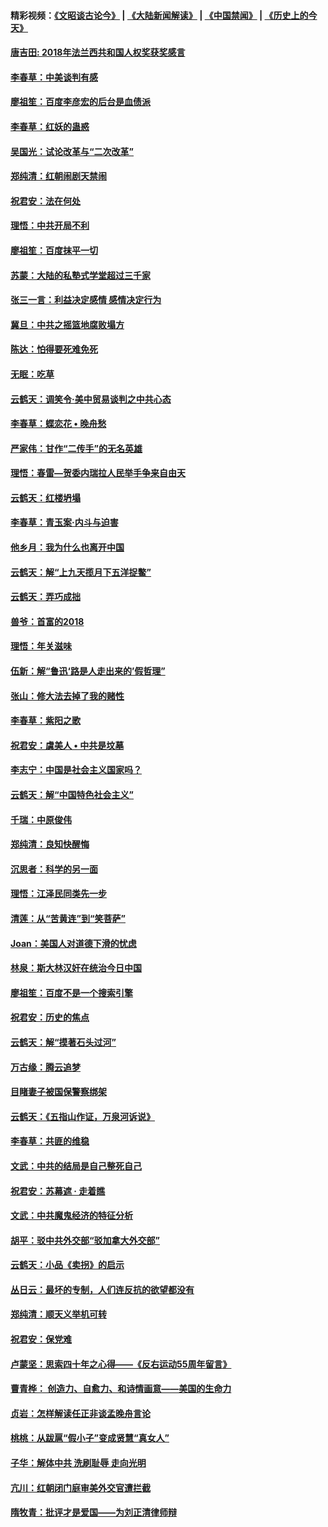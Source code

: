 #### 精彩视频：[《文昭谈古论今》](https://github.com/gfw-breaker/wenzhao) | [《大陆新闻解读》](https://github.com/gfw-breaker/ntdtv-comedy) | [《中国禁闻》](https://github.com/gfw-breaker/ntdtv-news) | [《历史上的今天》](https://github.com/gfw-breaker/today-in-history) 

#### [唐吉田: 2018年法兰西共和国人权奖获奖感言](../pages/nsc993/n11021537.md?t=02031421) 

#### [李春草：中美谈判有感](../pages/nsc993/n11019776.md?t=02031421) 

#### [廖祖笙：百度李彦宏的后台是血债派](../pages/nsc993/n11019767.md?t=02031421) 

#### [李春草：红妖的蛊惑](../pages/nsc993/n11017095.md?t=02031421) 

#### [吴国光：试论改革与“二次改革”](../pages/nsc993/n11017055.md?t=02031421) 

#### [郑纯清：红朝闹剧天禁闹](../pages/nsc993/n11017030.md?t=02031421) 

#### [祝君安：法在何处](../pages/nsc993/n11017021.md?t=02031421) 

#### [理悟：中共开局不利](../pages/nsc993/n11016938.md?t=02031421) 

#### [廖祖笙：百度抹平一切](../pages/nsc993/n11014925.md?t=02031421) 

#### [苏蒙：大陆的私塾式学堂超过三千家](../pages/nsc993/n11014334.md?t=02031421) 

#### [张三一言：利益决定感情 感情决定行为](../pages/nsc993/n11012463.md?t=02031421) 

#### [冀旦：中共之摇篮地腐败塌方](../pages/nsc993/n11009533.md?t=02031421) 

#### [陈达：怕得要死难免死](../pages/nsc993/n11009520.md?t=02031421) 

#### [无眠：吃草](../pages/nsc993/n11007940.md?t=02031421) 

#### [云鹤天：调笑令‧美中贸易谈判之中共心态](../pages/nsc993/n11007670.md?t=02031421) 

#### [李春草：蝶恋花  •  晚舟愁](../pages/nsc993/n11006605.md?t=02031421) 

#### [严家伟：甘作“二传手”的无名英雄](../pages/nsc993/n11005340.md?t=02031421) 

#### [理悟：春雷—贺委内瑞拉人民举手争来自由天](../pages/nsc993/n11005334.md?t=02031421) 

#### [云鹤天：红楼坍塌](../pages/nsc993/n11005318.md?t=02031421) 

#### [李春草：青玉案·内斗与迫害](../pages/nsc993/n11005306.md?t=02031421) 

#### [他乡月：我为什么也离开中国](../pages/nsc993/n11003553.md?t=02031421) 

#### [云鹤天：解“上九天揽月下五洋捉鳖”](../pages/nsc993/n11000750.md?t=02031421) 

#### [云鹤天：弄巧成拙](../pages/nsc993/n11000722.md?t=02031421) 

#### [兽爷：首富的2018](../pages/nsc993/n11000693.md?t=02031421) 

#### [理悟：年关滋味](../pages/nsc993/n10998847.md?t=02031421) 

#### [伍新：解“鲁迅‘路是人走出来的’假哲理”](../pages/nsc993/n10998777.md?t=02031421) 

#### [张山：修大法去掉了我的赌性](../pages/nsc993/n10997702.md?t=02031421) 

#### [李春草：紫阳之歌](../pages/nsc993/n10997679.md?t=02031421) 

#### [祝君安：虞美人 • 中共是坟墓](../pages/nsc993/n10996090.md?t=02031421) 

#### [李志宁：中国是社会主义国家吗？](../pages/nsc993/n10996097.md?t=02031421) 

#### [云鹤天：解“中国特色社会主义”](../pages/nsc993/n10996043.md?t=02031421) 

#### [千瑞：中原俊伟](../pages/nsc993/n10995401.md?t=02031421) 

#### [郑纯清：良知快醒悔](../pages/nsc993/n10995385.md?t=02031421) 

#### [沉思者：科学的另一面](../pages/nsc993/n10996074.md?t=02031421) 

#### [理悟：江泽民同类先一步](../pages/nsc993/n10995378.md?t=02031421) 

#### [清莲：从“苦黄连”到“笑菩萨”](../pages/nsc993/n10995466.md?t=02031421) 

#### [Joan：美国人对道德下滑的忧虑](../pages/nsc993/n10995424.md?t=02031421) 

#### [林泉：斯大林汉奸在统治今日中国](../pages/nsc993/n10995210.md?t=02031421) 

#### [廖祖笙：百度不是一个搜索引擎](../pages/nsc993/n10994961.md?t=02031421) 

#### [祝君安：历史的焦点](../pages/nsc993/n10994925.md?t=02031421) 

#### [云鹤天：解“摸著石头过河”](../pages/nsc993/n10993325.md?t=02031421) 

#### [万古缘：腾云追梦](../pages/nsc993/n10993120.md?t=02031421) 

#### [目睹妻子被国保警察绑架](../pages/nsc993/n10991525.md?t=02031421) 

#### [云鹤天：《五指山作证，万泉河诉说》](../pages/nsc993/n10991603.md?t=02031421) 

#### [李春草：共匪的维稳](../pages/nsc993/n10991348.md?t=02031421) 

#### [文武：中共的结局是自己整死自己](../pages/nsc993/n10989899.md?t=02031421) 

#### [祝君安：苏幕遮 · 走着瞧](../pages/nsc993/n10988901.md?t=02031421) 

#### [文武：中共魔鬼经济的特征分析](../pages/nsc993/n10987387.md?t=02031421) 

#### [胡平：驳中共外交部“驳加拿大外交部”](../pages/nsc993/n10987378.md?t=02031421) 

#### [云鹤天：小品《卖拐》的启示](../pages/nsc993/n10984392.md?t=02031421) 

#### [丛日云：最坏的专制，人们连反抗的欲望都没有](../pages/nsc993/n10984377.md?t=02031421) 

#### [郑纯清：顺天义举机可转](../pages/nsc993/n10984369.md?t=02031421) 

#### [祝君安：保党难](../pages/nsc993/n10984362.md?t=02031421) 

#### [卢蒙坚：思索四十年之心得——《反右运动55周年留言》](../pages/nsc993/n10984355.md?t=02031421) 

#### [曹青桦： 创造力、自愈力、和诗情画意——美国的生命力](../pages/nsc993/n10984216.md?t=02031421) 

#### [贞岩：怎样解读任正非谈孟晚舟言论](../pages/nsc993/n10984650.md?t=02031421) 

#### [桃桃：从跋扈“假小子”变成贤慧“真女人”](../pages/nsc993/n10984416.md?t=02031421) 

#### [子华：解体中共 洗刷耻辱 走向光明](../pages/nsc993/n10984019.md?t=02031421) 

#### [亢川：红朝闭门庭审美外交官遭拦截](../pages/nsc993/n10984050.md?t=02031421) 

#### [隋牧青：批评才是爱国——为刘正清律师辩](../pages/nsc993/n10983057.md?t=02031421) 

